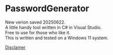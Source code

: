 # PasswordGenerator

New verion saved 20250622. </br>
A little handy tool written in C# in Visual Studio.</br>
Free to use for those who like it.</br>
This is written and tested on a Windows 11 system.</br>

[Disclamer](disclamer.md)

